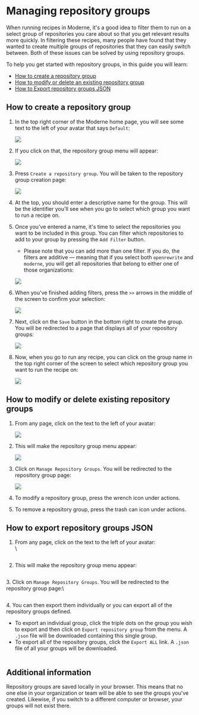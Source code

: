 # Managing repository groups

When running recipes in Moderne, it's a good idea to filter them to run on a select group of repositories you care about so that you get relevant results more quickly. In filtering these recipes, many people have found that they wanted to create multiple groups of repositories that they can easily switch between. Both of these issues can be solved by using repository groups.

To help you get started with repository groups, in this guide you will learn:

* [How to create a repository group](managing-repository-groups.md#how-to-create-a-repository-group)
* [How to modify or delete an existing repository group](managing-repository-groups.md#how-to-modify-or-delete-existing-repository-groups)
* [How to Export repository groups JSON](managing-repository-groups.md#how-to-export-repository-groups-json)

## How to create a repository group

1.  In the top right corner of the Moderne home page, you will see some text to the left of your avatar that says `Default`:

    ![](../.gitbook/assets/repo-group-1.png)
2.  If you click on that, the repository group menu will appear:

    ![](../.gitbook/assets/repo-group-2.png)
3.  Press `Create a repository group`. You will be taken to the repository group creation page:

    ![](../.gitbook/assets/repo-group-3.png)
4. At the top, you should enter a descriptive name for the group. This will be the identifier you'll see when you go to select which group you want to run a recipe on.
5.  Once you've entered a name, it's time to select the repositories you want to be included in this group. You can filter which repositories to add to your group by pressing the `Add Filter` button.

    * Please note that you can add more than one filter. If you do, the filters are additive — meaning that if you select both `openrewrite` and `moderne`, you will get all repositories that belong to either one of those organizations:

    ![](../.gitbook/assets/repo-group-5.png)
6.  When you've finished adding filters, press the `>>` arrows in the middle of the screen to confirm your selection:

    ![](../.gitbook/assets/repo-group-6.png)
7.  Next, click on the `Save` button in the bottom right to create the group. You will be redirected to a page that displays all of your repository groups:

    ![](../.gitbook/assets/repo-group-7.png)
8.  Now, when you go to run any recipe, you can click on the group name in the top right corner of the screen to select which repository group you want to run the recipe on:

    ![](../.gitbook/assets/repo-group-8.png)

## How to modify or delete existing repository groups

1.  From any page, click on the text to the left of your avatar:

    ![](../.gitbook/assets/repo-group-1.png)
2.  This will make the repository group menu appear:

    ![](../.gitbook/assets/repo-group-8.png)
3.  Click on `Manage Repository Groups`. You will be redirected to the repository group page:

    ![](../.gitbook/assets/repo-group-7.png)
4. To modify a repository group, press the wrench icon under actions.
5. To remove a repository group, press the trash can icon under actions.

## How to export repository groups JSON

1.  From any page, click on the text to the left of your avatar:\
    \\

    <figure><img src="../.gitbook/assets/image (15).png" alt=""><figcaption></figcaption></figure>
2. This will make the repository group menu appear:

<figure><img src="../.gitbook/assets/image (5) (1).png" alt=""><figcaption></figcaption></figure>

3\. Click on `Manage Repository Groups`. You will be redirected to the repository group page:\\

<figure><img src="../.gitbook/assets/image (23).png" alt=""><figcaption></figcaption></figure>

4\. You can then export them individually or you can export all of the repository groups defined.

* To export an individual group, click the triple dots on the group you wish to export and then click on `Export repository group` from the menu. A `.json` file will be downloaded containing this single group.
* To export all of the repository groups, click the `Export ALL` link. A `.json` file of all your groups will be downloaded.

<figure><img src="../.gitbook/assets/Screenshot 2023-01-10 at 3.02.42 PM.png" alt=""><figcaption></figcaption></figure>

## Additional information

Repository groups are saved locally in your browser. This means that no one else in your organization or team will be able to see the groups you've created. Likewise, if you switch to a different computer or browser, your groups will not exist there.
